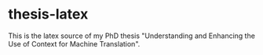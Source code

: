 # thesis-latex

This is the latex source of my PhD thesis "Understanding and Enhancing the Use of Context for Machine Translation".

